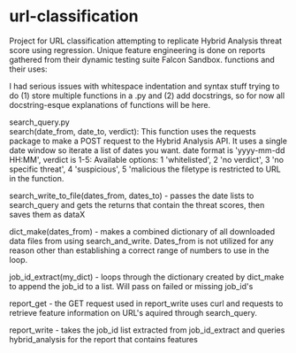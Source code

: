 # url-classification
Project for URL classification attempting to replicate Hybrid Analysis threat
score using regression. Unique feature engineering is done on reports gathered from their dynamic testing suite Falcon Sandbox.
functions and their uses:

I had serious issues with whitespace indentation and syntax stuff trying to do
(1) store multiple functions in a .py and (2) add docstrings, so for now all docstring-esque explanations
of functions will be here.

search_query.py  
search(date_from, date_to, verdict):
This function uses the requests package to make a POST request to the Hybrid Analysis API.
It uses a single date window so iterate a list of dates you want.
date format is 'yyyy-mm-dd HH:MM', verdict is 1-5: Available options: 1 'whitelisted', 2 'no verdict', 3 'no specific threat', 4 'suspicious', 5 'malicious
the filetype is restricted to URL in the function.

search_write_to_file(dates_from, dates_to) - passes the date lists to search_query and gets the returns that contain the threat scores, then saves them as dataX

dict_make(dates_from) - makes a combined dictionary of all downloaded data files from using search_and_write. Dates_from is
not utilized for any reason other than establishing a correct
range of numbers to use in the loop.

job_id_extract(my_dict) - loops through the dictionary created by dict_make to append the job_id to a list. Will pass on failed or missing job_id's

report_get - the GET request used in report_write
uses curl and requests to retrieve feature information on URL's
aquired through search_query.

report_write - takes the job_id list extracted from job_id_extract and queries hybrid_analysis for the report that contains features
